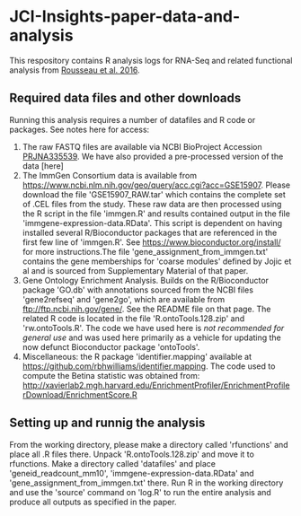 # JCI-Insights-paper-data-and-analysis

This respository contains R analysis logs for RNA-Seq and related functional analysis from [Rousseau et al. 2016](https://insight.jci.org/articles/view/88178).

## Required data files and other downloads
Running this analysis requires a number of datafiles and R code or packages. See notes here for access:
1. The raw FASTQ files are available via NCBI BioProject Accession [PRJNA335539](https://www.ncbi.nlm.nih.gov/bioproject/PRJNA335539). We have also provided a pre-processed version of the data [here] 
2. The ImmGen Consortium data is available from https://www.ncbi.nlm.nih.gov/geo/query/acc.cgi?acc=GSE15907. Please download the file 'GSE15907_RAW.tar' which contains the complete set of .CEL files from the study. These raw data are then processed using the R script in the file 'immgen.R' and results contained output in the file 'immgene-expression-data.RData'. This script is dependent on having installed several R/Bioconductor packages that are referenced in the first few line of 'immgen.R'. See https://www.bioconductor.org/install/ for more instructions.The file 'gene_assignment_from_immgen.txt' contains the gene memberships for 'coarse modules' defined by Jojic et al and is sourced from Supplementary Material of that paper.
3. Gene Ontology Enrichment Analysis. Builds on the R/Bioconductor package 'GO.db' with annotations sourced from the NCBI files 'gene2refseq' and 'gene2go', which are available from ftp://ftp.ncbi.nih.gov/gene/. See the README file on that page. The related R code is located in the file 'R.ontoTools.128.zip' and 'rw.ontoTools.R'. The code we have used here is *not recommended for general use* and was used here primarily as a vehicle for updating the now defunct Bioconductor package 'ontoTools'.
4. Miscellaneous: the R package 'identifier.mapping' available at https://github.com/rbhwilliams/identifier.mapping. The code used to compute the Betina statistic was obtained from: http://xavierlab2.mgh.harvard.edu/EnrichmentProfiler/EnrichmentProfilerDownload/EnrichmentScore.R

## Setting up and runnig the analysis
From the working directory, please make a directory called 'rfunctions' and place all .R files there. Unpack 'R.ontoTools.128.zip' and move it to rfunctions. Make a directory called 'datafiles' and place 'geneid_readcount_mm10', 'immgene-expression-data.RData' and 'gene_assignment_from_immgen.txt' there. Run R in the working directory and use the 'source' command on 'log.R' to run the entire analysis and produce all outputs as specified in the paper.
